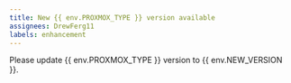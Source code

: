```yaml
---
title: New {{ env.PROXMOX_TYPE }} version available
assignees: DrewFerg11
labels: enhancement
---
```

Please update {{ env.PROXMOX_TYPE }} version to {{ env.NEW_VERSION }}.